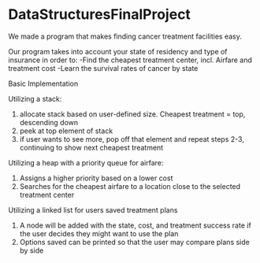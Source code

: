 # DataStructuresFinalProject

We made a program that makes finding cancer treatment facilities easy.

Our program takes into account your state of residency and type of insurance in order to:
-Find the cheapest treatment center, incl. Airfare and treatment cost
-Learn the survival rates of cancer by state

Basic Implementation

Utilizing a stack:
1) allocate stack based on user-defined size.  Cheapest treatment = top, descending down
2) peek at top element of stack
3) if user wants to see more, pop off that element and repeat steps 2-3, continuing to show next cheapest treatment


Utilizing a heap with a priority queue for airfare:
1) Assigns a higher priority based on a lower cost
2) Searches for the cheapest airfare to a location close to the selected treatment center


Utilizing a linked list for users saved treatment plans
1) A node will be added with the state, cost, and treatment success rate if the user decides they might want to use the plan
2) Options saved can be printed so that the user may compare plans side by side





